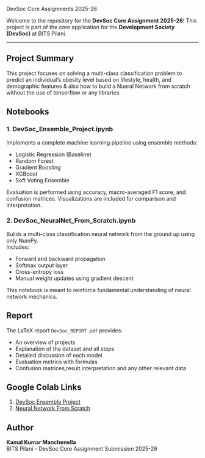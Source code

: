 DevSoc Core Assignments 2025-26


Welcome to the repository for the **DevSoc Core Assignment 2025-26**! This project is part of the core application for the **Development Society (DevSoc)** at BITS Pilani.


---


## Project Summary

This project focuses on solving a multi-class classification problem to predict an individual’s obesity level based on lifestyle, health, and demographic features & also how to build a Nueral Network from scratch without the use of tensorflow or any libraries. 

## Notebooks

### 1. DevSoc_Ensemble_Project.ipynb  
Implements a complete machine learning pipeline using ensemble methods:

- Logistic Regression (Baseline)
- Random Forest
- Gradient Boosting
- XGBoost
- Soft Voting Ensemble

Evaluation is performed using accuracy, macro-averaged F1 score, and confusion matrices. Visualizations are included for comparison and interpretation.

### 2. DevSoc_NeuralNet_From_Scratch.ipynb  
Builds a multi-class classification neural network from the ground up using only NumPy.  
Includes:

- Forward and backward propagation
- Softmax output layer
- Cross-entropy loss
- Manual weight updates using gradient descent

This notebook is meant to reinforce fundamental understanding of neural network mechanics.

## Report

The LaTeX report `DevSoc_REPORT.pdf` provides:

- An overview of projects
- Explanation of the dataset and all steps
- Detailed discussion of each model
- Evaluation metrics with formulas
- Confusion matrices,result interpretation and any other relevant data

## Google Colab Links

1. [DevSoc Ensemble Project](https://colab.research.google.com/drive/1biMOXV2iZpNHziel52ujApYgp7sIj6Tk)  
2. [Neural Network From Scratch](https://colab.research.google.com/drive/1ToCk_H3EcrSDSRa1icoB382aAZraj66D)

## Author

**Kamal Kumar Manchenella**  
BITS Pilani – DevSoc Core Assignment Submission 2025-26
